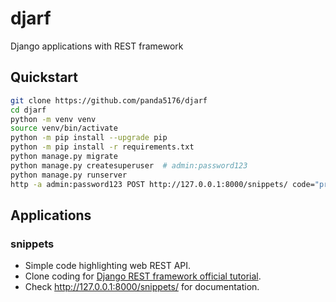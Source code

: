 # djarf

Django applications with REST framework


## Quickstart

```sh
git clone https://github.com/panda5176/djarf
cd djarf
python -m venv venv
source venv/bin/activate
python -m pip install --upgrade pip
python -m pip install -r requirements.txt
python manage.py migrate
python manage.py createsuperuser  # admin:password123
python manage.py runserver
http -a admin:password123 POST http://127.0.0.1:8000/snippets/ code="print(123)"
```


## Applications

### snippets

- Simple code highlighting web REST API.
- Clone coding for [Django REST framework official tutorial](https://www.django-rest-framework.org/tutorial/1-serialization/).
- Check http://127.0.0.1:8000/snippets/ for documentation.
